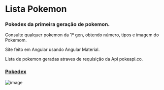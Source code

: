 # Lista Pokemon

### Pokedex da primeira geração de pokemon.

Consulte qualquer pokemon da 1º gen, obtendo número, tipos e imagem do Pokemom.

Site feito em Angular usando Angular Material.

Lista de pokemon geradas atraves de requisição da Api pokeapi.co.

### [Pokedex](https://jolly-plant-07d5fb110.1.azurestaticapps.net/)

![image](https://user-images.githubusercontent.com/50343910/191117352-4207f02a-9113-4976-bb01-717975bac27f.png)
